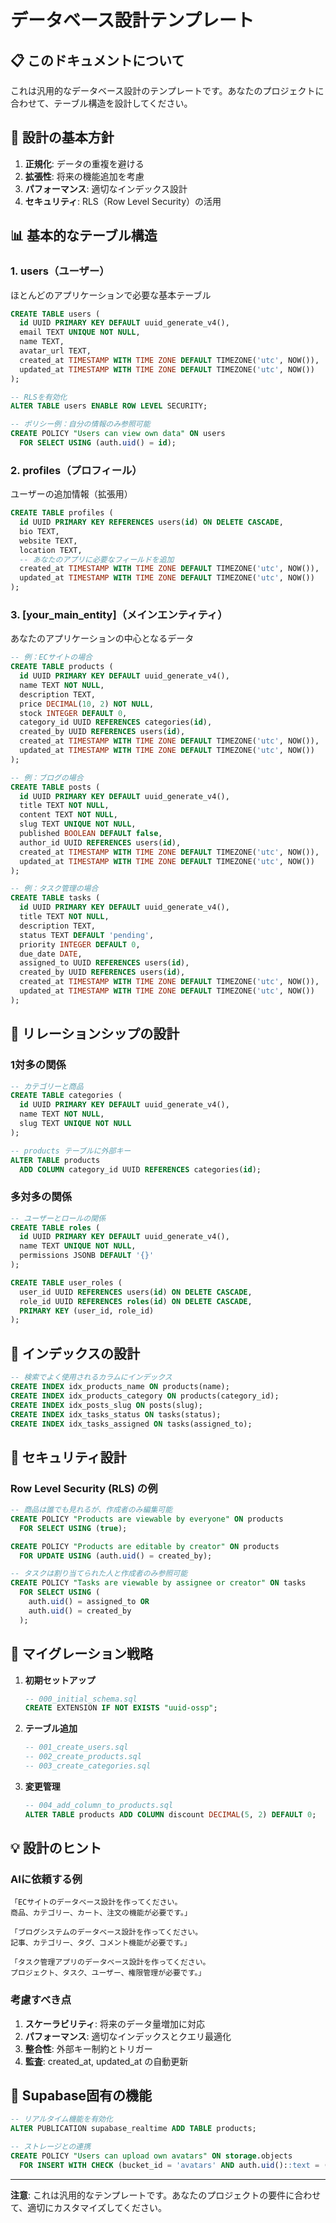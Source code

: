 # データベース設計テンプレート

## 📋 このドキュメントについて

これは汎用的なデータベース設計のテンプレートです。あなたのプロジェクトに合わせて、テーブル構造を設計してください。

## 🎯 設計の基本方針

1. **正規化**: データの重複を避ける
2. **拡張性**: 将来の機能追加を考慮
3. **パフォーマンス**: 適切なインデックス設計
4. **セキュリティ**: RLS（Row Level Security）の活用

## 📊 基本的なテーブル構造

### 1. users（ユーザー）
ほとんどのアプリケーションで必要な基本テーブル

```sql
CREATE TABLE users (
  id UUID PRIMARY KEY DEFAULT uuid_generate_v4(),
  email TEXT UNIQUE NOT NULL,
  name TEXT,
  avatar_url TEXT,
  created_at TIMESTAMP WITH TIME ZONE DEFAULT TIMEZONE('utc', NOW()),
  updated_at TIMESTAMP WITH TIME ZONE DEFAULT TIMEZONE('utc', NOW())
);

-- RLSを有効化
ALTER TABLE users ENABLE ROW LEVEL SECURITY;

-- ポリシー例：自分の情報のみ参照可能
CREATE POLICY "Users can view own data" ON users
  FOR SELECT USING (auth.uid() = id);
```

### 2. profiles（プロフィール）
ユーザーの追加情報（拡張用）

```sql
CREATE TABLE profiles (
  id UUID PRIMARY KEY REFERENCES users(id) ON DELETE CASCADE,
  bio TEXT,
  website TEXT,
  location TEXT,
  -- あなたのアプリに必要なフィールドを追加
  created_at TIMESTAMP WITH TIME ZONE DEFAULT TIMEZONE('utc', NOW()),
  updated_at TIMESTAMP WITH TIME ZONE DEFAULT TIMEZONE('utc', NOW())
);
```

### 3. [your_main_entity]（メインエンティティ）
あなたのアプリケーションの中心となるデータ

```sql
-- 例：ECサイトの場合
CREATE TABLE products (
  id UUID PRIMARY KEY DEFAULT uuid_generate_v4(),
  name TEXT NOT NULL,
  description TEXT,
  price DECIMAL(10, 2) NOT NULL,
  stock INTEGER DEFAULT 0,
  category_id UUID REFERENCES categories(id),
  created_by UUID REFERENCES users(id),
  created_at TIMESTAMP WITH TIME ZONE DEFAULT TIMEZONE('utc', NOW()),
  updated_at TIMESTAMP WITH TIME ZONE DEFAULT TIMEZONE('utc', NOW())
);

-- 例：ブログの場合
CREATE TABLE posts (
  id UUID PRIMARY KEY DEFAULT uuid_generate_v4(),
  title TEXT NOT NULL,
  content TEXT NOT NULL,
  slug TEXT UNIQUE NOT NULL,
  published BOOLEAN DEFAULT false,
  author_id UUID REFERENCES users(id),
  created_at TIMESTAMP WITH TIME ZONE DEFAULT TIMEZONE('utc', NOW()),
  updated_at TIMESTAMP WITH TIME ZONE DEFAULT TIMEZONE('utc', NOW())
);

-- 例：タスク管理の場合
CREATE TABLE tasks (
  id UUID PRIMARY KEY DEFAULT uuid_generate_v4(),
  title TEXT NOT NULL,
  description TEXT,
  status TEXT DEFAULT 'pending',
  priority INTEGER DEFAULT 0,
  due_date DATE,
  assigned_to UUID REFERENCES users(id),
  created_by UUID REFERENCES users(id),
  created_at TIMESTAMP WITH TIME ZONE DEFAULT TIMEZONE('utc', NOW()),
  updated_at TIMESTAMP WITH TIME ZONE DEFAULT TIMEZONE('utc', NOW())
);
```

## 🔗 リレーションシップの設計

### 1対多の関係
```sql
-- カテゴリーと商品
CREATE TABLE categories (
  id UUID PRIMARY KEY DEFAULT uuid_generate_v4(),
  name TEXT NOT NULL,
  slug TEXT UNIQUE NOT NULL
);

-- products テーブルに外部キー
ALTER TABLE products 
  ADD COLUMN category_id UUID REFERENCES categories(id);
```

### 多対多の関係
```sql
-- ユーザーとロールの関係
CREATE TABLE roles (
  id UUID PRIMARY KEY DEFAULT uuid_generate_v4(),
  name TEXT UNIQUE NOT NULL,
  permissions JSONB DEFAULT '{}'
);

CREATE TABLE user_roles (
  user_id UUID REFERENCES users(id) ON DELETE CASCADE,
  role_id UUID REFERENCES roles(id) ON DELETE CASCADE,
  PRIMARY KEY (user_id, role_id)
);
```

## 🚀 インデックスの設計

```sql
-- 検索でよく使用されるカラムにインデックス
CREATE INDEX idx_products_name ON products(name);
CREATE INDEX idx_products_category ON products(category_id);
CREATE INDEX idx_posts_slug ON posts(slug);
CREATE INDEX idx_tasks_status ON tasks(status);
CREATE INDEX idx_tasks_assigned ON tasks(assigned_to);
```

## 🔐 セキュリティ設計

### Row Level Security (RLS) の例

```sql
-- 商品は誰でも見れるが、作成者のみ編集可能
CREATE POLICY "Products are viewable by everyone" ON products
  FOR SELECT USING (true);

CREATE POLICY "Products are editable by creator" ON products
  FOR UPDATE USING (auth.uid() = created_by);

-- タスクは割り当てられた人と作成者のみ参照可能
CREATE POLICY "Tasks are viewable by assignee or creator" ON tasks
  FOR SELECT USING (
    auth.uid() = assigned_to OR 
    auth.uid() = created_by
  );
```

## 📝 マイグレーション戦略

1. **初期セットアップ**
   ```sql
   -- 000_initial_schema.sql
   CREATE EXTENSION IF NOT EXISTS "uuid-ossp";
   ```

2. **テーブル追加**
   ```sql
   -- 001_create_users.sql
   -- 002_create_products.sql
   -- 003_create_categories.sql
   ```

3. **変更管理**
   ```sql
   -- 004_add_column_to_products.sql
   ALTER TABLE products ADD COLUMN discount DECIMAL(5, 2) DEFAULT 0;
   ```

## 💡 設計のヒント

### AIに依頼する例
```
「ECサイトのデータベース設計を作ってください。
商品、カテゴリー、カート、注文の機能が必要です。」

「ブログシステムのデータベース設計を作ってください。
記事、カテゴリー、タグ、コメント機能が必要です。」

「タスク管理アプリのデータベース設計を作ってください。
プロジェクト、タスク、ユーザー、権限管理が必要です。」
```

### 考慮すべき点
1. **スケーラビリティ**: 将来のデータ量増加に対応
2. **パフォーマンス**: 適切なインデックスとクエリ最適化
3. **整合性**: 外部キー制約とトリガー
4. **監査**: created_at, updated_at の自動更新

## 🔧 Supabase固有の機能

```sql
-- リアルタイム機能を有効化
ALTER PUBLICATION supabase_realtime ADD TABLE products;

-- ストレージとの連携
CREATE POLICY "Users can upload own avatars" ON storage.objects
  FOR INSERT WITH CHECK (bucket_id = 'avatars' AND auth.uid()::text = (storage.foldername(name))[1]);
```

---

**注意**: これは汎用的なテンプレートです。あなたのプロジェクトの要件に合わせて、適切にカスタマイズしてください。